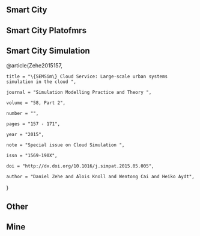 ## Smart City

## Smart City Platofmrs

## Smart City Simulation

@article{Zehe2015157,

	title = "\{SEMSim\} Cloud Service: Large-scale urban systems simulation in the cloud ",
	
	journal = "Simulation Modelling Practice and Theory ",
	
	volume = "58, Part 2",
	
	number = "",
	
	pages = "157 - 171",
	
	year = "2015",
	
	note = "Special issue on Cloud Simulation ",
	
	issn = "1569-190X",
	
	doi = "http://dx.doi.org/10.1016/j.simpat.2015.05.005",
	
	author = "Daniel Zehe and Alois Knoll and Wentong Cai and Heiko Aydt",

}

## Other

## Mine
